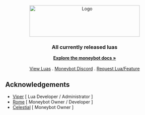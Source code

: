 <br/>
<p align="center">
  <a href="https://github.com/cowboy/moneybot-luas">
    <img src="https://cdn.discordapp.com/attachments/1162826079204016301/1199309179630915644/image-removebg-preview_1.png?ex=65c212b6&is=65af9db6&hm=e227fba054bb45941043e98069be378a8b431a326fbdeb4693b471519f766506&" alt="Logo" width="350" height="100">
  </a>

  <h3 align="center">All currently released luas</h3>

  <p align="center">
    <a href="https://moneybot.gitbook.io/money-api/"><strong>Explore the moneybot docs »</strong></a>
    <br/>
    <br/>
    <a href="https://github.com/cowboy/moneybot-luas">View Luas</a>
    .
    <a href="https://discord.gg/gbuqD88acd">Moneybot Discord</a>
    .
    <a href="https://github.com/cowboy/moneybot-luas/issues">Request Lua/Feature</a>
  </p>
</p>

## Acknowledgements
* [Viper](https://github.com/ViperGMs) [ Lua Developer / Administrator ] 
* [Rome](https://github.com/romeauthentic) [ Moneybot Owner / Developer ]
* [Celestial](https://github.com/bestowal) [ Moneybot Owner ]
